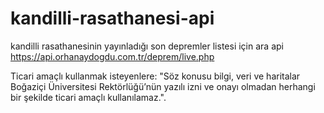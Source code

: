 # kandilli-rasathanesi-api
 kandilli rasathanesinin yayınladığı son depremler listesi için ara api
 https://api.orhanaydogdu.com.tr/deprem/live.php

 Ticari amaçlı kullanmak isteyenlere: "Söz konusu bilgi, veri ve haritalar Boğaziçi Üniversitesi Rektörlüğü’nün yazılı izni ve onayı olmadan herhangi bir şekilde ticari amaçlı kullanılamaz.".
